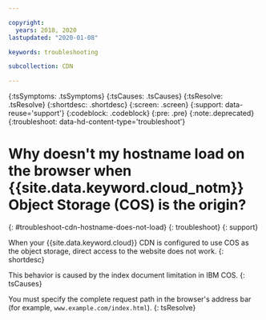 ```yaml
---

copyright:
  years: 2018, 2020
lastupdated: "2020-01-08"

keywords: troubleshooting

subcollection: CDN

---
```


{:tsSymptoms: .tsSymptoms}
{:tsCauses: .tsCauses}
{:tsResolve: .tsResolve}
{:shortdesc: .shortdesc}
{:screen: .screen}
{:support: data-reuse='support'}
{:codeblock: .codeblock}
{:pre: .pre}
{:note:.deprecated}
{:troubleshoot: data-hd-content-type='troubleshoot'}

# Why doesn't my hostname load on the browser when {{site.data.keyword.cloud_notm}} Object Storage (COS) is the origin?
{: #troubleshoot-cdn-hostname-does-not-load}
{: troubleshoot}
{: support}

When your {{site.data.keyword.cloud}} CDN is configured to use COS as the object storage, direct access to the website does not work.
{: shortdesc}

This behavior is caused by the index document limitation in IBM COS.
{: tsCauses}

You must specify the complete request path in the browser's address bar (for example, `www.example.com/index.html`).
{: tsResolve}

